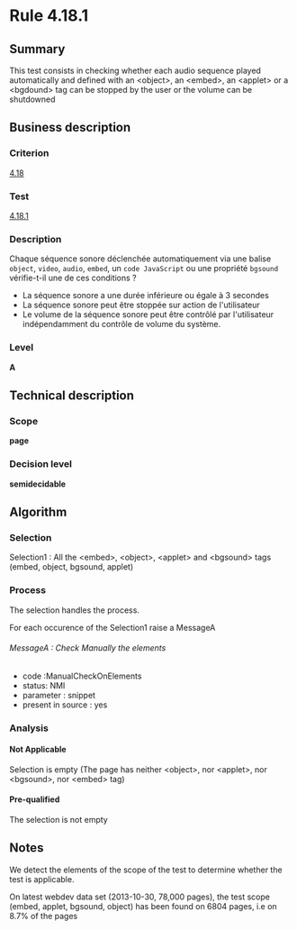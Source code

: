 # Rule 4.18.1
## Summary

This test consists in checking whether each audio sequence played
automatically and defined with an <object\>, an <embed\>, an <applet\>
or a <bgdound\> tag can be stopped by the user or the volume can be
shutdowned

## Business description

### Criterion

[4.18](http://references.modernisation.gouv.fr/sites/default/files/RGAA3_RC2-1/referentiel_technique.htm#crit-4-18)

### Test

[4.18.1](http://references.modernisation.gouv.fr/sites/default/files/RGAA3_RC2-1/referentiel_technique.htm#test-4-18-1)

### Description

Chaque s&eacute;quence sonore d&eacute;clench&eacute;e automatiquement via une balise `object`, `video`, `audio`, `embed`, un `code JavaScript` ou une propri&eacute;t&eacute; `bgsound` v&eacute;rifie-t-il une de ces conditions ? 
 
 *  La s&eacute;quence sonore a une dur&eacute;e inf&eacute;rieure ou &eacute;gale &agrave; 3 secondes 
 *  La s&eacute;quence sonore peut &ecirc;tre stopp&eacute;e sur action de l'utilisateur 
 *  Le volume de la s&eacute;quence sonore peut &ecirc;tre contr&ocirc;l&eacute; par l'utilisateur ind&eacute;pendamment du contr&ocirc;le de volume du syst&egrave;me. 


### Level

**A**

## Technical description

### Scope

**page**

### Decision level

**semidecidable**

## Algorithm

### Selection

Selection1 : All the <embed\>, <object\>, <applet\> and <bgsound\> tags
(embed, object, bgsound, applet)

### Process

The selection handles the process.

For each occurence of the Selection1 raise a MessageA

###### MessageA : Check Manually the elements

-   code :ManualCheckOnElements
-   status: NMI
-   parameter : snippet
-   present in source : yes

### Analysis

#### Not Applicable

Selection is empty (The page has neither <object\>, nor <applet\>, nor
<bgsound\>, nor <embed\> tag)

#### Pre-qualified

The selection is not empty

## Notes

We detect the elements of the scope of the test to determine whether the
test is applicable.

On latest webdev data set (2013-10-30, 78,000 pages), the test scope
(embed, applet, bgsound, object) has been found on 6804 pages, i.e on
8.7% of the pages
